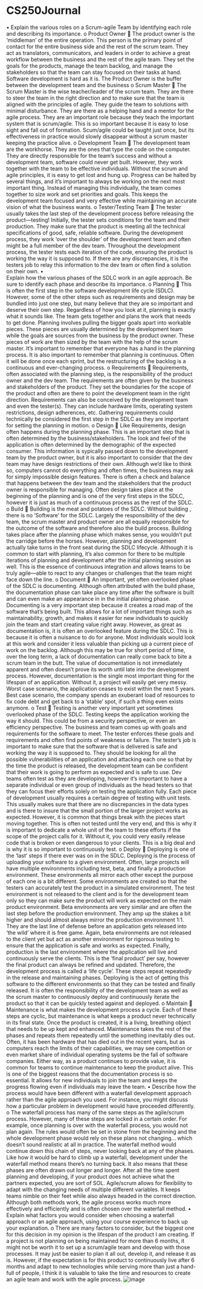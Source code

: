 # CS250Journal

•	Explain the various roles on a Scrum-agile Team by identifying each role and describing its importance.
o	Product Owner
	The product owner is the ‘middleman’ of the entire operation. This person is the primary point of contact for the entire business side and the rest of the scrum team. They act as translators, communicators, and leaders in order to achieve a great workflow between the business and the rest of the agile team. They set the goals for the products, manage the team backlog, and manage the stakeholders so that the team can stay focused on their tasks at hand. Software development is hard as it is. The Product Owner is the buffer between the development team and the business
o	Scrum Master
	The Scrum Master is the wise teacher/leader of the scrum team. They are there to steer the team in the right direction and to make sure that the team is aligned with the principles of agile. They guide the team to solutions with minimal disturbance. They are there as a helping hand and a mentor for the agile process. They are an important role because they teach the important system that is scrum/agile. This is so important because it is easy to lose sight and fall out of formation. Scum/agile could be taught just once, but its effectiveness in practice would slowly disappear without a scrum master keeping the practice alive. 
o	Development Team
	The development team are the workhorse. They are the ones that type the code on the computer. They are directly responsible for the team’s success and without a development team, software could never get built. However, they work together with the team to be effective individuals. Without the scrum and agile principles, it is easy to get lost and hung up. Progress can be halted by several things, and it’s important to always be working on the next most important thing. Instead of managing this individually, the team comes together to size work and set priorities and goals. This keeps the development team focused and very effective while maintaining an accurate vision of what the business wants.
o	Tester/Testing Team
	The tester usually takes the last step of the development process before releasing the product—testing! Initially, the tester sets conditions for the team and their production. They make sure that the product is meeting all the technical specifications of good, safe, reliable software. During the development process, they work ‘over the shoulder’ of the development team and often might be a full member of the dev team. Throughout the development process, the tester tests each iteration of the code, ensuring the product is working the way it is supposed to. If there are any discrepancies, it is the testers job to relay this information to the dev team or often find a solution on their own. 
•	
Explain how the various phases of the SDLC work in an agile approach. Be sure to identify each phase and describe its importance.
o	Planning
	This is often the first step in the software development life cycle (SDLC). However, some of the other steps such as requirements and design may be bundled into just one step, but many believe that they are so important and deserve their own step. Regardless of how you look at it, planning is exactly what it sounds like. The team gets together and plans the work that needs to get done. Planning involves pulling the bigger goals apart into workable pieces. These pieces are usually determined by the development team while the goals are sources from the business by the product owner. These pieces of work are then sized by the team with the help of the scrum master. It’s important to remember that everyone has a hand in the planning process. It is also important to remember that planning is continuous. Often it will be done once each sprint, but the restructuring of the backlog is a continuous and ever-changing process.
o	Requirements
	Requirements, often associated with the planning step, is the responsibility of the product owner and the dev team. The requirements are often given by the business and stakeholders of the product. They set the boundaries for the scope of the product and often are there to point the development team in the right direction. Requirements can also be conceived by the development team and even the tester(s). They can include hardware limits, operating system restrictions, design adherences, etc. Gathering requirements could technically be considered the first step in the SDLC as they are important for setting the planning in motion. 
o	Design
	Like Requirements, design often happens during the planning phase. This is an important step that is often determined by the business/stakeholders. The look and feel of the application is often determined by the demographic of the expected consumer. This information is sypically passed down to the development team by the product owner, but it is also important to consider that the dev team may have design restrictions of their own. Although we’d like to think so, computers cannot do everything and often times, the business may ask for simply impossible design features. There is often a check and balance that happens between the dev team and the stakeholders that the product owner is responsible for managing. Often design takes place at the beginning of the planning and is one of the very first steps in the SDLC, however it is just as much of a continuous process as the rest of the SDLC. 
o	Build
	Building is the meat and potatoes of the SDLC. Without building , there is no ‘Software’ for the SDLC. Largely the responsibility of the dev team, the scrum master and product owner are all equally responsible for the outcome of the software and therefore also the build process. Building takes place after the planning phase which makes sense, you wouldn’t put the carridge before the horses. However, planning and development actually take turns in the front seat during the SDLC lifecycle. Although it is common to start with planning, it’s also common for there to be multiple iterations of planning and development after the initial planning session as well. This is the essence of continuous integration and allows teams to be truly agile—able to react to any changes or challenges that the team might face down the line. 
o	Document
	An important, yet often overlooked phase of the SDLC is documenting. Although often attributed with the build phase, the documentation phase can take place any time after the software is built and can even make an appearance in in the initial planning phase. Documenting is a very important step because it creates a road map of the software that’s being built. This allows for a lot of important things such as maintainability, growth, and makes it easier for new individuals to quickly join the team and start creating value right away. However, as great as documentation is, it is often an overlooked feature during the SDLC. This is because it is often a nuisance to do for anyone. Most individuals would look at this work and consider it less valuable than picking up a current piece of work on the backlog. Although this may be true for short period of time, over the long term, a lack of documentation can really come back to bite a scrum team in the butt. The value of documentation is not immediately apparent and often doesn’t prove its worth until late into the development process. However, documentation is the single most important thing for the lifespan of an application. Without it, a project will easily get very messy. Worst case scenario, the application ceases to exist within the next 5 years. Best case scenario, the company spends an exuberant load of resources to fix code debt and get back to a ‘stable’ spot, if such a thing even exists anymore. 
o	Test
	Testing is another very important yet sometimes overlooked phase of the SDLC. Testing keeps the application working the way it should. This could be from a security perspective, or even an efficiency perspective. The business and team comes up with goals and requirements for the software to meet. The tester enforces these goals and requirements and often find points of weakness or failure. The tester’s job is important to make sure that the software that is delivered is safe and working the way it is supposed to. They should be looking for all the possible vulnerabilities of an application and attacking each one so that by the time the product is released, the development team can be confident that their work is going to perform as expected and is safe to use. Dev teams often test as they are developing, however it’s important to have a separate individual or even group of individuals as the head testers so that they can focus their efforts solely on testing the application fully. Each piece of development usually requires a certain degree of testing with unit tests. This usually makes sure that there are no discrepancies in the data types and is there to insure that the small portion of the larger project works as expected. However, it is common that things break with the pieces start moving together. This is often not tested until the very end, and this is why it is important to dedicate a whole unit of the team to these efforts if the scope of the project calls for it. Without it, you could very easily release code that is broken or even dangerous to your clients. This is a big deal and is why it is so important to continuously test. 
o	Deploy
	Deploying is one of the ‘last’ steps if there ever was on in the SDLC. Deploying is the process of uploading your software to a given environment. Often, large projects will have multiple environments including test, beta, and finally a production environment. These environments all mirror each other except the purpose of each one is a bit different. Some environments are created so that the testers can accurately test the product in a simulated environment. The test environment is not released to the client and is for the development team only so they can make sure the product will work as expected on the main product environment. Beta environments are very similar and are often the last step before the production environment. They amp up the stakes a bit higher and should almost always mirror the production environment 1:1. They are the last line of defense before an application gets released into ‘the wild’ where it is free game. Again, beta environments are not released to the client yet but act as another environment for rigorous testing to ensure that the application is safe and works as expected. Finally, production is the last environment where the application will live and continuously serve the clients. This is the ‘final product’ per say, however the final product can always be refined and updated. Therefore, the development process is called a ‘life cycle’. These steps repeat repeatedly in the release and maintaining phases. Deploying is the act of getting this software to the different environments so that they can be tested and finally released. It is often the responsibility of the development team as well as the scrum master to continuously deploy and continuously iterate the product so that it can be quickly tested against and deployed.
o	Maintain
	Maintenance is what makes the development process a cycle. Each of these steps are cyclic, but maintenance is what keeps a product never technically in its final state. Once the product is created, it is a living, breathing object that needs to be up kept and enhanced. Maintenance takes the rest of the phases and repeats them repeatedly until the something inevitably dies out. Often, it has been hardware that has died out in the recent years, but as computers reach the limits of their capabilities, we may see competition or even market share of individual operating systems be the fall of software companies. Either way, as a product continues to provide value, it is common for teams to continue maintenance to keep the product alive. This is one of the biggest reasons that the documentation process is so essential. It allows for new individuals to join the team and keeps the progress flowing even if individuals may leave the team.
•	Describe how the process would have been different with a waterfall development approach rather than the agile approach you used. For instance, you might discuss how a particular problem in development would have proceeded differently.
o	The waterfall process has many of the same steps as the agile/scrum process. However, many of these steps are locked in a certain order. For example, once planning is over with the waterfall process, you would not plan again. The rules would often be set in stone from the beginning and the whole development phase would rely on these plans not changing... which doesn’t sound realistic at all in practice. The waterfall method would continue down this chain of steps, never looking back at any of the phases. Like how it would be hard to climb up a waterfall, development under the waterfall method means there’s no turning back. It also means that these phases are often drawn out longer and longer. After all the time spent planning and developing, if your product does not achieve what the partners expected, you are sort of SOL. Agile/scrum allows for flexibility to adapt with the changing needs of multiple different variables. It keeps teams nimble on their feet while also always headed in the correct direction. Although both methods work, the agile process works much more effectively and efficiently and is often chosen over the waterfall method. 
•	Explain what factors you would consider when choosing a waterfall approach or an agile approach, using your course experience to back up your explanation.
o	There are many factors to consider, but the biggest one for this decision in my opinion is the lifespan of the product I am creating. If a project is not planning on being maintained for more than 6 months, it might not be worth it to set up a scrum/agile team and develop with those processes. It may just be easier to plan it all out, develop it, and release it as is. However, if the expectation is for this product to continuously live after 6 months and adapt to new technologies while serving more than just a hand-full of people, I think it is valuable to take the time and resources to create an agile team and work with the agile process.
![image](https://user-images.githubusercontent.com/18557345/164788335-7ea42235-fb78-4f08-a1f7-24ec827f85c1.png)
